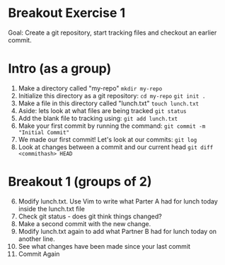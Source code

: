 # Breakout Exercise 1

Goal: Create a git repository, start tracking files and checkout an earlier commit.

# Intro (as a group)

1. Make a directory called "my-repo"
  `mkdir my-repo`
2. Initialize this directory as a git repository:
  `cd my-repo`
  `git init .`
3. Make a file in this directory called "lunch.txt"
  `touch lunch.txt`
4. Aside: lets look at what files are being tracked
  `git status`
5. Add the blank file to tracking using:
  `git add lunch.txt`
6. Make your first commit by running the command:
  `git commit -m "Initial Commit"`
7. We made our first commit! Let's look at our commits:
  `git log`
8. Look at changes between a commit and our current head
   `git diff <commithash> HEAD`


# Breakout 1 (groups of 2)

6. Modify lunch.txt. 
Use Vim to write what Parter A had for lunch today inside the lunch.txt file
7. Check git status - does git think things changed? 
8. Make a second commit with the new change.
9. Modify lunch.txt again to add what Partner B had for lunch today on another line.
10. See what changes have been made since your last commit
11. Commit Again
